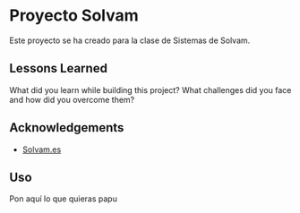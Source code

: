
# Proyecto Solvam

Este proyecto se ha creado para la clase de Sistemas
de Solvam.


## Lessons Learned

What did you learn while building this project? What challenges did you face and how did you overcome them?


## Acknowledgements

 - [Solvam.es](https://www.solvam.es)
 


## Uso

Pon aquí lo que quieras papu